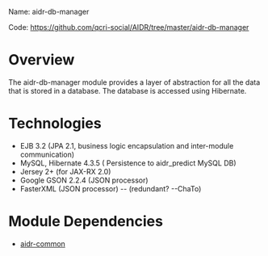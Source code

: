 Name: aidr-db-manager

Code: https://github.com/qcri-social/AIDR/tree/master/aidr-db-manager

# Overview

The aidr-db-manager module provides a layer of abstraction for all the data that is stored in a database. The database is accessed using Hibernate. 

# Technologies

* EJB 3.2 (JPA 2.1, business logic encapsulation and inter-module communication)
* MySQL, Hibernate 4.3.5 ( Persistence to aidr_predict MySQL DB)
* Jersey 2+ (for JAX-RX 2.0)
* Google GSON 2.2.4 (JSON processor)
* FasterXML (JSON processor) -- (redundant? --ChaTo)

# Module Dependencies

* [aidr-common](Common)


